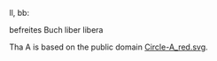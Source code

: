 ll, bb:

befreites Buch
liber libera

Tha A is based on the public domain [Circle-A_red.svg](https://commons.wikimedia.org/wiki/File:Circle-A_red.svg).
